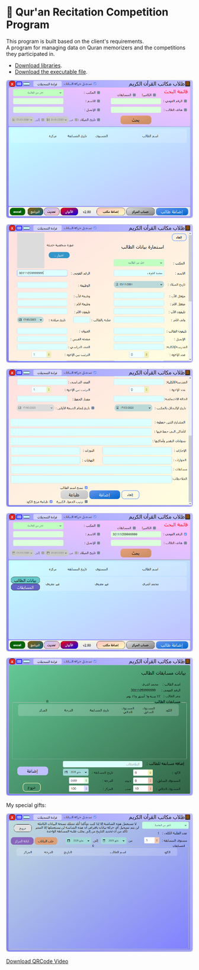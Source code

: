 # 📖 Qur'an Recitation Competition Program

This program is built based on the client's requirements. <br>
A program for managing data on Quran memorizers and the competitions they participated in.

- [Download libraries](https://github.com/MohamedAshref371/little-hafiz/raw/refs/heads/master/libs.zip).
- [Download the executable file](https://github.com/MohamedAshref371/little-hafiz/releases/latest/download/update.zip).


![Program Screen](Screenshots/00-ProgramScreen.png)

![Add Student](Screenshots/01-AddStudent.png)

![Add Student](Screenshots/02-AddStudent.png)

![Search](Screenshots/03-Search.png)

![Competitions](Screenshots/04-Competitions.png)


My special gifts:

![Ranks Helper](Screenshots/05-RanksHelper.png)

[Download QRCode Video](https://github.com/MohamedAshref371/little-hafiz/raw/refs/heads/master/Screenshots/06-QRCode.mp4)

